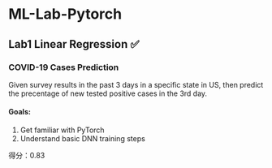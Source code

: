 # ML-Lab-Pytorch

## Lab1 Linear Regression ✅

### COVID-19 Cases Prediction

Given survey results in the past 3 days in a specific state in US, then predict the precentage of new tested positive cases in the 3rd day.

#### Goals:
1. Get familiar with PyTorch
2. Understand basic DNN training steps

得分：0.83
